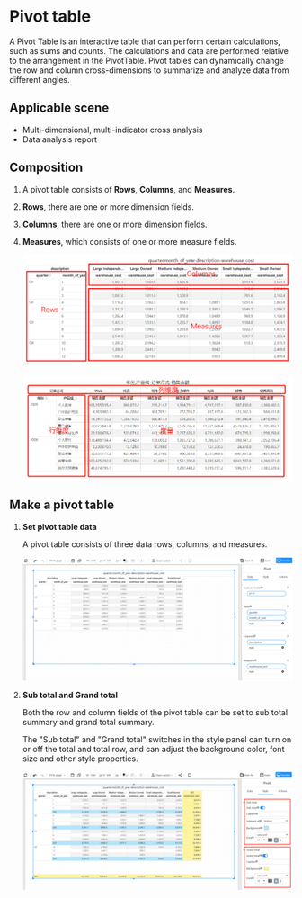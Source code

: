 # Pivot table

A Pivot Table is an interactive table that can perform certain calculations, such as sums and counts. The calculations and data are performed relative to the arrangement in the PivotTable. Pivot tables can dynamically change the row and column cross-dimensions to summarize and analyze data from different angles.

## Applicable scene

- Multi-dimensional, multi-indicator cross analysis
- Data analysis report

## Composition

1. A pivot table consists of **Rows**, **Columns**, and **Measures**.

2. **Rows**, there are one or more dimension fields.

3. **Columns**, there are one or more dimension fields.

4. **Measures**, which consists of one or more measure fields.

   ![image-20230127162217454](../../../../../../static/img/en/datafor/visualizer/image-20230127162217454.png)

   ![image-20220909212235504](透视表.assets/image-20220909212235504.png)

## Make a pivot table

1. **Set pivot table data**

   A pivot table consists of three data rows, columns, and measures.

   ![image-20230127161933508](../../../../../../static/img/en/datafor/visualizer/image-20230127161933508.png)


2. **Sub total and Grand total**

   Both the row and column fields of the pivot table can be set to sub total summary and grand total summary.

   The "Sub total" and "Grand total" switches in the style panel can turn on or off the total and total row, and can adjust the background color, font size and other style properties.

   ![image-20230127162428026](../../../../../../static/img/en/datafor/visualizer/image-20230127162428026.png)

